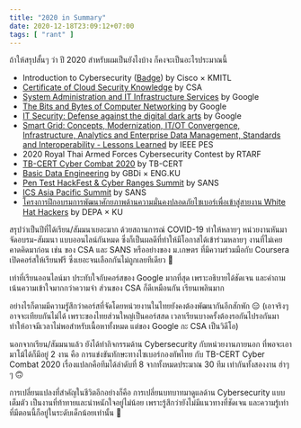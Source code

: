 ```yaml
---
title: "2020 in Summary"
date: 2020-12-18T23:09:12+07:00
tags: [ "rant" ]
---
```


ถ้าให้สรุปสั้นๆ ว่า ปี 2020 สำหรับผมเป็นยังไงบ้าง ก็คงจะเป็นอะไรประมาณนี้

* Introduction to Cybersecurity ([Badge](https://www.youracclaim.com/badges/4673bd30-614d-4251-9d16-1d2fc1aca985)) by Cisco × KMITL
* [Certificate of Cloud Security Knowledge](https://verify.skilljar.com/c/jt3bsgay6p3z) by CSA
* [System Administration and IT Infrastructure Services](https://www.coursera.org/account/accomplishments/certificate/63BS4KT9P6KB) by Google
* [The Bits and Bytes of Computer Networking](https://www.coursera.org/account/accomplishments/certificate/X7LMGZMG9B9Y) by Google
* [IT Security: Defense against the digital dark arts](https://www.coursera.org/account/accomplishments/certificate/LQNVTT29USA5) by Google
* [Smart Grid: Concepts, Modernization, IT/OT Convergence, Infrastructure, Analytics and Enterprise Data Management, Standards and Interoperability - Lessons Learned](http://www.greennetworkseminar.com/files/Brochure_IEEE%20PES%20Smart%20Grid_2020.pdf) by IEEE PES
* 2020 Royal Thai Armed Forces Cybersecurity Contest by RTARF
* [TB-CERT Cyber Combat 2020](https://www.facebook.com/permalink.php?story_fbid=812947409243800&id=217387235466490) by TB-CERT
* [Basic Data Engineering](https://gbdi.depa.or.th/project/den-3-2001/) by GBDi × ENG.KU
* [Pen Test HackFest & Cyber Ranges Summit](https://www.sans.org/history/ceucert.php?id=8901460) by SANS
* [ICS Asia Pacific Summit](https://www.sans.org/history/ceucert.php?id=9342160) by SANS
* [โครงการฝึกอบรมการพัฒนาศักยภาพด้านความมั่นคงปลอดภัยไซเบอร์เพื่อเข้าสู่สายงาน White Hat Hackers](https://www.depa.or.th/th/article-view/20201214_02) by DEPA × KU

สรุปว่าเป็นปีที่ได้เรียน/สัมมนาเยอะมาก ด้วยสถานการณ์ COVID-19 ทำให้หลายๆ หน่วยงานหันมาจัดอบรม-สัมมนา แบบออนไลน์กันหมด ซึ่งก็เป็นผลดีที่ทำให้มีโอกาสได้เข้าร่วมหลายๆ งานที่ไม่เคยคาดคิดมาก่อน เช่น ของ CSA และ SANS หรืออย่างของ ม.เกษตร ที่มีความร่วมมือกับ Coursera เปิดคอร์สให้เรียนฟรี ซึ่งเยอะจนเลือกกันไม่ถูกเลยทีเดียว 🤩

เท่าที่เรียนออนไลน์มา ประทับใจกับคอร์สของ Google มากที่สุด เพราะอธิบายได้ชัดเจน และคำถามเน้นความเข้าใจมากกว่าความจำ ส่วนของ CSA ก็ดีเหมือนกัน เรียนเพลินมาก

อย่างไรก็ตามมีความรูัสึกว่าคอร์สที่จัดโดยหน่วยงานในไทยยังคงต้องพัฒนากันอีกสักพัก 😑 (เอาจริงๆ อาจจะเทียบกันไม่ได้ เพราะของไทยส่วนใหญ่เป็นคอร์สสด เวลาเรียนบางครั้งต้องรอกันไปรอกันมา ทำให้อาจมีเวลาไม่พอสำหรับเนื้อหาทั้งหมด แต่ของ Google กะ CSA เป็นวิดีโอ)

นอกจากเรียน/สัมมนาแล้ว ยังได้ทำกิจกรรมด้าน Cybersecurity กับหน่วยงานภายนอก ที่พอจะเอามาโม้ได้ก็มีอยู่ 2 งาน คือ การแข่งขันทักษะทางไซเบอร์กองทัพไทย กับ TB-CERT Cyber Combat 2020 เรื่องแปลกคือทีมได้ลำดับที่ 8 จากทั้งหมดประมาณ 30 ทีม เท่ากันทั้งสองงาน ฮ่าๆๆ 🙃

การเปลี่ยนแปลงที่สำคัญในชีวิตอีกอย่างก็คือ การเปลี่ยนบทบาทมาดูแลด้าน Cybersecurity แบบเต็มตัว เป็นงานที่ท้าทายและน่าหนักใจอยู่ไม่น้อย เพราะรู้สึกว่ายังไม่มีแนวทางที่ชัดเจน และความรู้เท่าที่มีตอนนี้ก็อยู่ในระดับเด็กน้อยเท่านั้น 🤣
